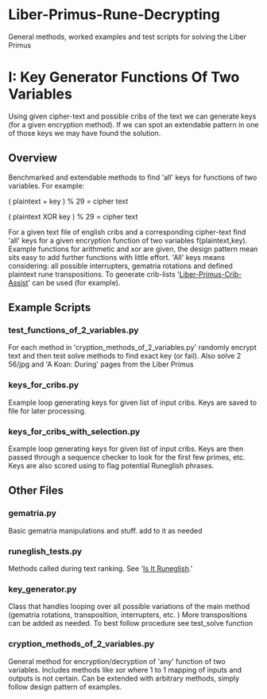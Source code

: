 # Liber-Primus-Rune-Decrypting
General methods, worked examples and test scripts for solving the Liber Primus  

# I: Key Generator Functions Of Two Variables

Using given cipher-text and possible cribs of the text we can generate keys (for a given encryption method).
If we can spot an extendable pattern in one of those keys we may have found the solution. 

## Overview

Benchmarked and extendable methods to find 'all' keys for functions of two variables. For example:

( plaintext + key ) % 29 = cipher text

( plaintext XOR key ) % 29 = cipher text 

For a given text file of english cribs and a corresponding cipher-text find 'all' keys for a given encryption function of two variables f(plaintext,key).
Example functions for arithmetic and xor are given, the design pattern mean sits easy to add further functions with little effort.
'All' keys means considering: all possible interrupters, gematria rotations and defined plaintext rune transpositions.
To generate crib-lists 
'[Liber-Primus-Crib-Assist](https://github.com/mortlach/Liber-Primus-Crib-Assist)'
 can be used (for example).

## Example Scripts 

### test_functions_of_2_variables.py
For each method in 'cryption_methods_of_2_variables.py' randomly encrypt text and then test solve methods to find exact key (or fail). Also solve 2 56/jpg and 'A Koan: During' pages from the Liber Primus

### keys_for_cribs.py
Example loop generating keys for given list of input cribs. Keys are saved to file for later processing.

### keys_for_cribs_with_selection.py
Example loop generating keys for given list of input cribs. 
Keys are then passed through a sequence checker to look for the first few primes, etc. 
Keys are also scored using to flag potential Runeglish phrases.

## Other Files

### gematria.py
Basic gematria manipulations and stuff. add to it as needed

### runeglish_tests.py
Methods called during text ranking. See '[Is It Runeglish](https://github.com/mortlach/Is-It-Runeglish).'

### key_generator.py
Class that handles looping over all possible variations of the main method (gematria rotations, transposition, interrupters, etc. )
More transpositions can be added as needed.
To best follow procedure see test_solve function

### cryption_methods_of_2_variables.py
General method for encryption/decryption of 'any' function of two variables.
Includes methods like xor where 1 to 1 mapping of inputs and outputs is not certain.
Can be extended with arbitrary methods, simply follow design pattern of examples.
 










